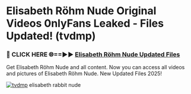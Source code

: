# Elisabeth Röhm Nude Original Videos 0nlyFans Leaked - Files Updated! (tvdmp)

<h3>🔴 CLICK HERE 🌐==►► <a href="https://tinyurl.com/4mcuefdz" rel="nofollow">Elisabeth Röhm Nude Updated Files</a></h3>

Get Elisabeth Röhm Nude and all content. Now you can access all videos and pictures of Elisabeth Röhm Nude. New Updated Files 2025!

[![tvdmp](https://i.imgur.com/StAQSOY.gif)](https://tinyurl.com/4mcuefdz)
elisabeth rabbit nude